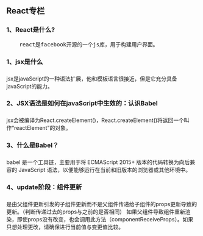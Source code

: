 ## React专栏
### 1、React是什么?
<pre>
    react是facebook开源的一个js库，用于构建用户界面。
</pre>
### 1、jsx是什么
###
jsx是javaScript的一种语法扩展，他和模板语言很接近，但是它充分具备javaScript的能力。

### 2、JSX语法是如何在javaScript中生效的：认识Babel
###
jsx会被编译为React.createElement()，React.createElement()将返回一个叫作“reactElement"的对象。

### 3、什么是Babel？
### 
babel 是一个工具链，主要用于将 ECMAScript 2015+ 版本的代码转换为向后兼容的 JavaScript 语法，以便能够运行在当前和旧版本的浏览器或其他环境中。

### 4、update阶段：组件更新
###
是由父组件更新引发的子组件更新而不是父组件传递给子组件的props更新导致的更新。（判断传递过去的props与之前的是否相同）
如果父组件导致组件重新渲染，即使props没有改变，也会调用此方法（componentReceiveProps）。如果只想处理更改，请确保进行当前值与变更值比较。
### 